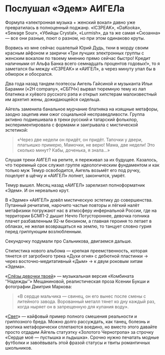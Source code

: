 
# Послушал «Эдем» АИГЕЛа

​​Формула «электронная музыка + женский вокал» давно уже превратилась в полноценный поджанр. «IC3PEAK», «DaKooka», «Sewage Sour», «Убийцы Crystal», «Lurmish», да та же самая «Сюзанна» — все они разные, поют о разном, но при этом одинаково круты.

Ворвись ко мне сейчас ошалелый Юрий Дудь, ткни в морду своим красным айфоном и закричи «Три лучших электронных группы с женским вокалом по твоему мнению прямо сейчас быстро! Кредит наличными от Альфа Банка всего семнадцать процентов годовых!», то я заметался бы между «IC3PEAK» и «АИГЕЛ», а через минуту упал бы в обморок и обосрался.

Два года назад тандем поэтессы Аигель Гайсиной и музыканта Ильи Барамии («2H company», «СБПЧ») вырвал тюремную тему из лап блатняка и хуёвого русского рэпа и открыл хипстерам малоизвестный им архетип жены, дожидающейся сидельца. 

Айгель заменила банальное мурчание блатняка на изящные метафоры, заодно зацепив ими ожог социальной несправедливости. Группа активно подмешивала в треки русский и татарский фольклор, экспериментировала с формами и заигрывала с мистической эстетикой:

> «Через две недели он придёт, он придёт.
> Тапочки у двери, платьишко примерю,
> Мамочки, не верю!
> Мама, две недели! Это сколько минут?
> Кабы, доченька, я знала…»

Слушая треки АИГЕЛ на репите, я переживал за их будущее. Казалось, что тюремный срок служил группе идеологическим фундаментом и как только муж Темур освободится, Аигель возьмёт его под ручку, поцелует в щёчку и «АИГЕЛ» лопнет, закончится, умрёт.

Темур вышел. Месяц назад «АИГЕЛ» зарелизил полноформатник «Эдем». И он нереально крут.

В «Эдеме» «АИГЕЛ» довёл мистическую эстетику до совершенства. Путанный речитатив, нарочито частые повторы и лёгкий налёт метафизики погружают нас в атмосферу инфернальной России, где на территории БСМП-2 дышит Нечто Потустороннее, девочка гопника плачет разбавленным 92-м бензином, а главная героиня то летает в облаках, не желая возвращаться на землю, то танцует словно гурия перед гриппующим возлюбленным.

Секундочку подумали про Сальникова, двигаемся дальше.

Стилистика нового альбома — крепкая преемственность, которая тянется от загробного трека «Духи огня» с дебютной пластинки → через восточно-медитативный «Дым» → к двум роковым хитам «Эдема». 

«[Слёзы девочки твоей][1]» — музыкальная версия «Комбината ‘‘Надежды’’» Мещаниновой, реалистическая проза Ксении Букши и фотографии Дмитрия Маркова:

> «В сердце мальчика — свинец, он его вынес после смены с литейного завода. Ворованный металл тянет ко дну каждый раз, когда ныряет он в запрещенную для купания воду».

«[Свет][2]» — кайфовый пример полного смешения реальности и гриппозного бреда. Можно долго рассуждать, как танец, болезнь и эротика метафорически сплетаются воедино, но вместо этого давайте просто отдадим Айгель статуэтку «Золотого Чернотропа» за строчку «Сердце моё — пустышка и льдышка». Срочно нужно печатать модные футболки и завоёвывать этой фразой статусы и твиты романтичных школьников.

[1]:	https://www.youtube.com/watch?v=qBfX8wHfdpw
[2]:	https://www.youtube.com/watch?v=qBfX8wHfdpw